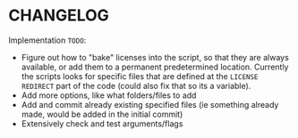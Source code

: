 # CHANGELOG

Implementation `TODO`:

- Figure out how to "bake" licenses into the script, so that they are always available, or add them to a permanent predetermined location. 
Currently the scripts looks for specific files that are defined at the `LICENSE REDIRECT` part of the code (could also fix that so its a 
variable).
- Add more options, like what folders/files to add
- Add and commit already existing specified files (ie something already made, would be added in the initial commit)
- Extensively check and test arguments/flags
